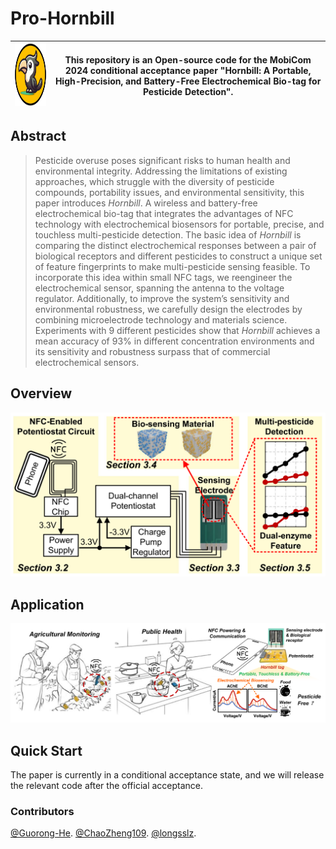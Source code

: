 # Pro-Hornbill

| <img src="https://github.com/OpenNISLab/Pro-Hornbill/blob/main/logo.png" alt="logo" style="width: 200px; height: 100px;"> |This repository is an Open-source code for the MobiCom 2024 conditional acceptance paper "Hornbill: A Portable, High-Precision, and Battery-Free Electrochemical Bio-tag for Pesticide Detection".|
|--|----------|

## Abstract

> Pesticide overuse poses significant risks to human health and environmental integrity. Addressing the limitations of existing approaches, which struggle with the diversity of pesticide compounds, portability issues, and environmental sensitivity, this paper introduces _Hornbill_. A wireless and battery-free electrochemical bio-tag that integrates the advantages of NFC technology with electrochemical biosensors for portable, precise, and touchless multi-pesticide detection. The basic idea of _Hornbill_ is comparing the distinct electrochemical responses between a pair of biological receptors and different pesticides to construct a unique set of feature fingerprints to make multi-pesticide sensing feasible. To incorporate this idea within small NFC tags, we reengineer the electrochemical sensor, spanning the antenna to the voltage regulator. Additionally, to improve the system’s sensitivity and environmental robustness, we carefully design the electrodes by combining microelectrode technology and materials science. Experiments with 9 different pesticides show that _Hornbill_ achieves a mean accuracy of 93% in different concentration environments and its sensitivity and robustness surpass that of commercial electrochemical sensors.

## Overview

![overview](./overview.png)

## Application

![applcations](./applications.png)

## Quick Start

The paper is currently in a conditional acceptance state, and we will release the relevant code after the official acceptance.

### Contributors

[@Guorong-He](https://github.com/Guorong-He).
[@ChaoZheng109](https://github.com/ChaoZheng109).
[@longsslz](https://github.com/longsslz).
